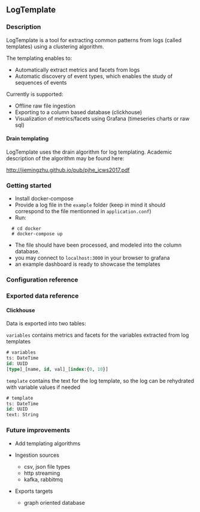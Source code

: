 <h2> LogTemplate </h2>

<h3> Description </h3>

LogTemplate is a tool for extracting common patterns from logs (called templates) using a clustering algorithm.

The templating enables to: 
- Automatically extract metrics and facets from logs
- Automatic discovery of event types, which enables the study of sequences of events

Currently is supported:
- Offline raw file ingestion
- Exporting to a column based database (clickhouse)
- Visualization of metrics/facets using Grafana (timeseries charts or raw sql)

<h4> Drain templating </h4>
LogTemplate uses the drain algorithm for log templating.
Academic description of the algorithm may be found here:

http://jiemingzhu.github.io/pub/pjhe_icws2017.pdf

<h3> Getting started </h3>

- Install docker-compose
- Provide a log file in the `example` folder (keep in mind it should correspond to the file mentionned in `application.conf`)
- Run:
```
  # cd docker
  # docker-compose up
```

- The file should have been processed, and modeled into the column database.
- you may connect to `localhost:3000` in your browser to grafana
- an example dashboard is ready to showcase the templates

<h3> Configuration reference </h3>

<h3> Exported data reference </h3>

<h4> Clickhouse </h4>

Data is exported into two tables:

`variables` contains metrics and facets for the variables extracted from log templates

```sql
# variables
ts: DateTime
id: UUID
[type]_[name, id, val]_[index:{0, 10}]
```

`template` contains the text for the log template, so the log can be rehydrated with variable values if needed

```sql
# template
ts: DateTime
id: UUID
text: String
```

<h3> Future improvements </h3>

- Add templating algorithms

- Ingestion sources
  - csv, json file types
  - http streaming
  - kafka, rabbitmq

- Exports targets
  - graph oriented database
